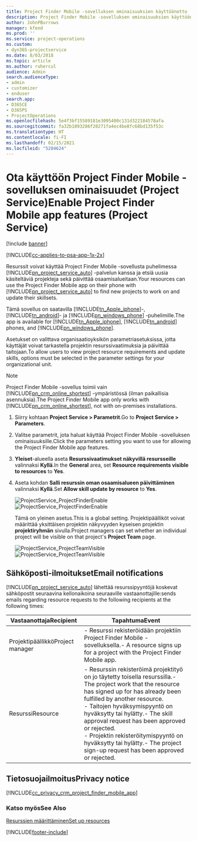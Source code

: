 ```yaml
---
title: Project Finder Mobile -sovelluksen ominaisuuksien käyttöönotto
description: Project Finder Mobile -sovelluksen ominaisuuksien käyttöönotto Project Servicessä
author: JohnPBurrows
manager: kfend
ms.prod: ''
ms.service: project-operations
ms.custom:
- dyn365-projectservice
ms.date: 8/03/2018
ms.topic: article
ms.author: ruhercul
audience: Admin
search.audienceType:
- admin
- customizer
- enduser
search.app:
- D365CE
- D365PS
- ProjectOperations
ms.openlocfilehash: 5e4f3bf15589181e3095400c131d322184578afa
ms.sourcegitcommit: fa32b1893286f20271fa4ec4be8fc68bd135f53c
ms.translationtype: HT
ms.contentlocale: fi-FI
ms.lasthandoff: 02/15/2021
ms.locfileid: "5284624"
---
```

# <a name="enable-project-finder-mobile-app-features-project-service"></a><span data-ttu-id="57754-103">Ota käyttöön Project Finder Mobile -sovelluksen ominaisuudet (Project Service)</span><span class="sxs-lookup"><span data-stu-id="57754-103">Enable Project Finder Mobile app features (Project Service)</span></span>

[!include [banner](../includes/psa-now-project-operations.md)]

[!INCLUDE[cc-applies-to-psa-app-1x-2x](../includes/cc-applies-to-psa-app-1x-2x.md)]

<span data-ttu-id="57754-104">Resurssit voivat käyttää Project Finder Mobile -sovellusta puhelimessa [!INCLUDE[pn_project_service_auto](../includes/pn-project-service-auto.md)] -palvelun kanssa ja etsiä uusia käsiteltäviä projekteja sekä päivittää osaamisalueitaan.</span><span class="sxs-lookup"><span data-stu-id="57754-104">Your resources can use the Project Finder Mobile app on their phone with [!INCLUDE[pn_project_service_auto](../includes/pn-project-service-auto.md)] to find new projects to work on and update their skillsets.</span></span>  
  
 <span data-ttu-id="57754-105">Tämä sovellus on saatavilla [!INCLUDE[tn_Apple_iphone](../includes/tn-apple-iphone.md)]-, [!INCLUDE[tn_android](../includes/tn-android.md)]- ja [!INCLUDE[pn_windows_phone](../includes/pn-windows-phone.md)] -puhelimille.</span><span class="sxs-lookup"><span data-stu-id="57754-105">The app is available for [!INCLUDE[tn_Apple_iphone](../includes/tn-apple-iphone.md)], [!INCLUDE[tn_android](../includes/tn-android.md)] phones, and [!INCLUDE[pn_windows_phone](../includes/pn-windows-phone.md)].</span></span>  
    
 <span data-ttu-id="57754-106">Asetukset on valittava organisaatioyksikön parametriasetuksissa, jotta käyttäjät voivat tarkastella projektin resurssivaatimuksia ja päivittää taitojaan.</span><span class="sxs-lookup"><span data-stu-id="57754-106">To allow users to view project resource requirements and update skills, options must be selected in the parameter settings for your organizational unit.</span></span>
  
> [!NOTE]
>  <span data-ttu-id="57754-107">Project Finder Mobile -sovellus toimii vain [!INCLUDE[pn_crm_online_shortest](../includes/pn-crm-online-shortest.md)] -ympäristössä (ilman paikallisia asennuksia).</span><span class="sxs-lookup"><span data-stu-id="57754-107">The Project Finder Mobile app only works with [!INCLUDE[pn_crm_online_shortest](../includes/pn-crm-online-shortest.md)], not with on-premises installations.</span></span>  
  
1. <span data-ttu-id="57754-108">Siirry kohtaan **Project Service > Parametrit**.</span><span class="sxs-lookup"><span data-stu-id="57754-108">Go to **Project Service > Parameters**.</span></span>  
  
2. <span data-ttu-id="57754-109">Valitse parametrit, jota haluat käyttää Project Finder Mobile -sovelluksen ominaisuuksille.</span><span class="sxs-lookup"><span data-stu-id="57754-109">Click the parameters setting you want to use for allowing the Project Finder Mobile app features.</span></span>  
  
3. <span data-ttu-id="57754-110">**Yleiset**-alueella aseta **Resurssivaatimukset näkyvillä resursseille** valinnaksi **Kyllä**.</span><span class="sxs-lookup"><span data-stu-id="57754-110">In the **General** area, set **Resource requirements visible to resources** to **Yes**.</span></span>  
  
4. <span data-ttu-id="57754-111">Aseta kohdan **Salli resurssin oman osaamisalueen päivittäminen** valinnaksi **Kyllä**.</span><span class="sxs-lookup"><span data-stu-id="57754-111">Set **Allow skill update by resource** to **Yes**.</span></span>  
  
   <span data-ttu-id="57754-112">![ProjectService_ProjectFinderEnable](../psa/media/project-service-project-finder-enable.png "ProjectService_ProjectFinderEnable")</span><span class="sxs-lookup"><span data-stu-id="57754-112">![ProjectService_ProjectFinderEnable](../psa/media/project-service-project-finder-enable.png "ProjectService_ProjectFinderEnable")</span></span>  
  
   <span data-ttu-id="57754-113">Tämä on yleinen asetus.</span><span class="sxs-lookup"><span data-stu-id="57754-113">This is a global setting.</span></span> <span data-ttu-id="57754-114">Projektipäälliköt voivat määrittää yksittäisen projektin näkyvyyden kyseisen projektin **projektiryhmän** sivulla.</span><span class="sxs-lookup"><span data-stu-id="57754-114">Project managers can set whether an individual project will be visible on that project's **Project Team** page.</span></span>  
  
   <span data-ttu-id="57754-115">![ProjectService_ProjectTeamVisible](../psa/media/project-service-project-team-visible.png "ProjectService_ProjectTeamVisible")</span><span class="sxs-lookup"><span data-stu-id="57754-115">![ProjectService_ProjectTeamVisible](../psa/media/project-service-project-team-visible.png "ProjectService_ProjectTeamVisible")</span></span>  
  
## <a name="email-notifications"></a><span data-ttu-id="57754-116">Sähköposti-ilmoitukset</span><span class="sxs-lookup"><span data-stu-id="57754-116">Email notifications</span></span>  
 [!INCLUDE[pn_project_service_auto](../includes/pn-project-service-auto.md)] <span data-ttu-id="57754-117">lähettää resurssipyyntöjä koskevat sähköpostit seuraavina kellonaikoina seuraaville vastaanottajille:</span><span class="sxs-lookup"><span data-stu-id="57754-117">sends emails regarding resource requests to the following recipients at the following times:</span></span>  
  
|<span data-ttu-id="57754-118">Vastaanottaja</span><span class="sxs-lookup"><span data-stu-id="57754-118">Recipient</span></span>|<span data-ttu-id="57754-119">Tapahtuma</span><span class="sxs-lookup"><span data-stu-id="57754-119">Event</span></span>|  
|---------------|-----------|  
|<span data-ttu-id="57754-120">Projektipäällikkö</span><span class="sxs-lookup"><span data-stu-id="57754-120">Project manager</span></span>|<span data-ttu-id="57754-121">- Resurssi rekisteröidään projektiin Project Finder Mobile -sovelluksella.</span><span class="sxs-lookup"><span data-stu-id="57754-121">- A resource signs up for a project with the Project Finder Mobile app.</span></span>|  
|<span data-ttu-id="57754-122">Resurssi</span><span class="sxs-lookup"><span data-stu-id="57754-122">Resource</span></span>|<span data-ttu-id="57754-123">- Resurssin rekisteröimä projektityö on jo täytetty toisella resurssilla.</span><span class="sxs-lookup"><span data-stu-id="57754-123">- The project work that the resource has signed up for has already been fulfilled by another resource.</span></span><br /><span data-ttu-id="57754-124">- Taitojen hyväksymispyyntö on hyväksytty tai hylätty.</span><span class="sxs-lookup"><span data-stu-id="57754-124">- The skill approval request has been approved or rejected.</span></span><br /><span data-ttu-id="57754-125">- Projektin rekisteröitymispyyntö on hyväksytty tai hylätty.</span><span class="sxs-lookup"><span data-stu-id="57754-125">- The project sign-up request has been approved or rejected.</span></span>|  
  
## <a name="privacy-notice"></a><span data-ttu-id="57754-126">Tietosuojailmoitus</span><span class="sxs-lookup"><span data-stu-id="57754-126">Privacy notice</span></span>  
 [!INCLUDE[cc_privacy_crm_project_finder_mobile_app](../includes/cc-privacy-crm-project-finder-mobile-app.md)]  
  
### <a name="see-also"></a><span data-ttu-id="57754-127">Katso myös</span><span class="sxs-lookup"><span data-stu-id="57754-127">See Also</span></span>  
 [<span data-ttu-id="57754-128">Resurssien määrittäminen</span><span class="sxs-lookup"><span data-stu-id="57754-128">Set up resources</span></span>](../psa/set-up-resources.md)


[!INCLUDE[footer-include](../includes/footer-banner.md)]